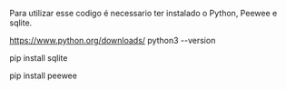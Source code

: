 Para utilizar esse codigo é necessario ter instalado o Python, Peewee e sqlite.

https://www.python.org/downloads/
python3 --version

pip install sqlite

pip install peewee
